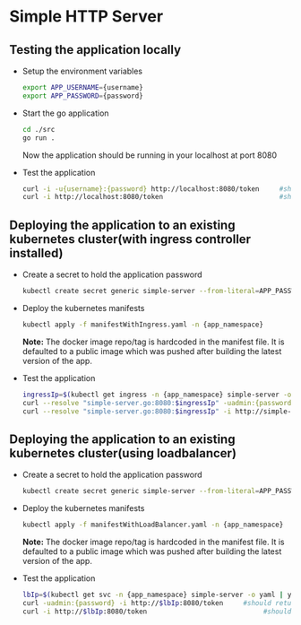 # Simple HTTP Server

## Testing the application locally

* Setup the environment variables
  ```bash
  export APP_USERNAME={username}
  export APP_PASSWORD={password}
    ```

* Start the go application
  ```bash
  cd ./src
  go run .
  ```
  Now the application should be running in your localhost at port 8080

* Test the application
  ```bash
  curl -i -u{username}:{password} http://localhost:8080/token     #should return 200
  curl -i http://localhost:8080/token                             #should return 401(unauthorzied)
  ```


## Deploying the application to an existing kubernetes cluster(with ingress controller installed)

* Create a secret to hold the application password 
  ```bash
  kubectl create secret generic simple-server --from-literal=APP_PASSWORD={password} -n {app_namespace}
  ```

* Deploy the kubernetes manifests
  ```bash
  kubectl apply -f manifestWithIngress.yaml -n {app_namespace}
  ```
  **Note:** The docker image repo/tag is hardcoded in the manifest file. It is defaulted to a public image which was pushed after building the latest version of the app.

* Test the application
  ```bash
  ingressIp=$(kubectl get ingress -n {app_namespace} simple-server -o yaml | yq .status.loadBalancer.ingress[0].ip)
  curl --resolve "simple-server.go:8080:$ingressIp" -uadmin:{password} -i http://simple-server.go:8080/token     #should return 200
  curl --resolve "simple-server.go:8080:$ingressIp" -i http://simple-server.go:8080/token                             #should return 401(unauthorzied)
  ```
 
  
## Deploying the application to an existing kubernetes cluster(using loadbalancer)

* Create a secret to hold the application password 
  ```bash
  kubectl create secret generic simple-server --from-literal=APP_PASSWORD={password} -n {app_namespace}
  ```

* Deploy the kubernetes manifests
  ```bash
  kubectl apply -f manifestWithLoadBalancer.yaml -n {app_namespace}
  ```
  **Note:** The docker image repo/tag is hardcoded in the manifest file. It is defaulted to a public image which was pushed after building the latest version of the app.

* Test the application
  ```bash
  lbIp=$(kubectl get svc -n {app_namespace} simple-server -o yaml | yq .status.loadBalancer.ingress[0].ip)
  curl -uadmin:{password} -i http://$lbIp:8080/token     #should return 200
  curl -i http://$lbIp:8080/token                             #should return 401(unauthorzied)
  ```
 
  